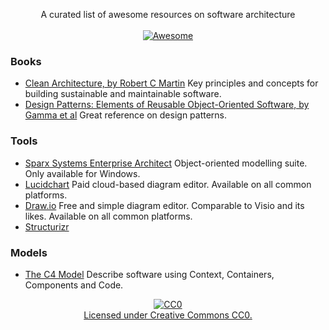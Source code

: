 

<p align="center">
  A curated list of awesome resources on software architecture
  <br/>
  <br/>
  <a href="https://awesome.re">
    <img src="https://awesome.re/badge-flat.svg" title="Awesome" />
  </a>
</p>

### Books
- [Clean Architecture, by Robert C Martin](https://www.amazon.com/Clean-Architecture-Craftsmans-Software-Structure/dp/0134494164) 
  Key principles and concepts for building sustainable and maintainable software.
- [Design Patterns: Elements of Reusable Object-Oriented Software, by Gamma et al](https://www.amazon.com/Design-Patterns-Elements-Reusable-Object-Oriented/dp/0201633612/)
  Great reference on design patterns.

### Tools
- [Sparx Systems Enterprise Architect](https://sparxsystems.com/products/ea/index.html)
  Object-oriented modelling suite. Only available for Windows.
- [Lucidchart](https://www.lucidchart.com)
  Paid cloud-based diagram editor. Available on all common platforms.
- [Draw.io](https://www.draw.io) 
  Free and simple diagram editor. Comparable to Visio and its likes. Available on all common platforms.
- [Structurizr](https://structurizr.com)
  

### Models
- [The C4 Model](https://c4model.com/)
  Describe software using Context, Containers, Components and Code.



<p align="center">
  <a href="https://creativecommons.org/publicdomain/zero/1.0/">
    <img src="http://mirrors.creativecommons.org/presskit/buttons/88x31/svg/cc-zero.svg" title="CC0" />
    <br/>
    Licensed under Creative Commons CC0.
  </a>
</p>



